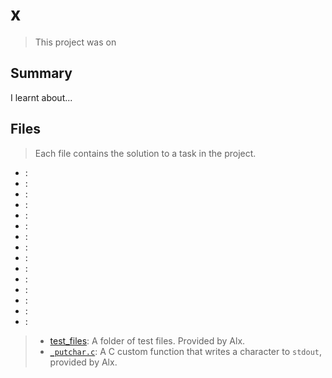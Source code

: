# x

> This project was on 

## Summary

I learnt about...

## Files

> Each file contains the solution to a task in the project.

- []():
- []():
- []():
- []():
- []():
- []():
- []():
- []():
- []():
- []():
- []():
- []():
- []():
- []():
- []():

> - [test_files](): A folder of test files. Provided by Alx.
> - [`_putchar.c`](https://github.com/alx-tools/_putchar.c/blob/master/_putchar.c): A C custom function that writes a character to `stdout`, provided by Alx.
